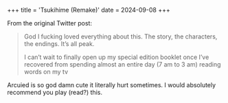 +++
title = 'Tsukihime (Remake)'
date = 2024-09-08
+++

<!--more-->

From the original Twitter post:

> God I fucking loved everything about this. The story, the characters, the endings. It’s all peak. 
>
> I can’t wait to finally open up my special edition booklet once I’ve recovered from spending almost an entire day (7 am to 3 am) reading words on my tv

Arcuied is so god damn cute it literally hurt sometimes. I would absolutely recommend you play (read?) this.